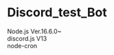# Discord_test_Bot

<!--
・/satofull とスラッシュコマンドを入力すると Config.json で設定された さとふる の情報を表示
<br>
・支援者が増えた場合 Config.json で設定されたチャンネルで通知する
<br>
<br>
-->

Node.js Ver.16.6.0~
<br>
discord.js V13
<br>
node-cron
